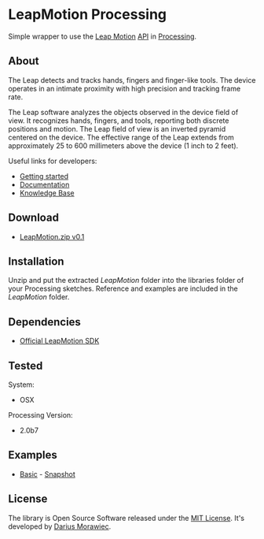 # LeapMotion Processing

Simple wrapper to use the [Leap Motion](https://leapmotion.com/) [API](https://developer.leapmotion.com/documentation/api/annotated) in [Processing](http://processing.org/).

## About

The Leap detects and tracks hands, fingers and finger-like tools. The device operates in an intimate proximity with high precision and tracking frame rate.

The Leap software analyzes the objects observed in the device field of view. It recognizes hands, fingers, and tools, reporting both discrete positions and motion. The Leap field of view is an inverted pyramid centered on the device. The effective range of the Leap extends from approximately 25 to 600 millimeters above the device (1 inch to 2 feet).

Useful links for developers:

* [Getting started](https://developer.leapmotion.com/documentation)
* [Documentation](https://developer.leapmotion.com/documentation/guide/Leap_Overview)
* [Knowledge Base](https://developer.leapmotion.com/articles)

## Download

* [LeapMotion.zip v0.1](https://raw.github.com/voidplus/leap-motion-processing/master/download/LeapMotion.zip)

## Installation

Unzip and put the extracted *LeapMotion* folder into the libraries folder of your Processing sketches. Reference and examples are included in the *LeapMotion* folder.

## Dependencies

* [Official LeapMotion SDK](https://developer.leapmotion.com/downloads/leap-motion/sdk)


## Tested

System:

* OSX

Processing Version:

* 2.0b7

## Examples

* [Basic](https://github.com/voidplus/leap-motion-processing/blob/master/examples/e1_basic/e1_basic.pde) - [Snapshot](https://raw.github.com/voidplus/leap-motion-processing/master/reference/snapshot.png)


## License

The library is Open Source Software released under the [MIT License](https://raw.github.com/voidplus/leap-motion-processing/master/LICENSE.txt). It's developed by [Darius Morawiec](http://voidplus.de).